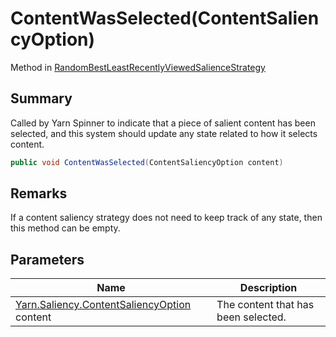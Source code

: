 # ContentWasSelected(ContentSaliencyOption)

Method in [RandomBestLeastRecentlyViewedSalienceStrategy](yarn.saliency.randombestleastrecentlyviewedsaliencestrategy.md)

## Summary

Called by Yarn Spinner to indicate that a piece of salient content has been selected, and this system should update any state related to how it selects content.

```csharp
public void ContentWasSelected(ContentSaliencyOption content)
```

## Remarks

If a content saliency strategy does not need to keep track of any state, then this method can be empty.

## Parameters

| Name                                                                                  | Description                         |
| ------------------------------------------------------------------------------------- | ----------------------------------- |
| [Yarn.Saliency.ContentSaliencyOption](yarn.saliency.contentsaliencyoption.md) content | The content that has been selected. |
